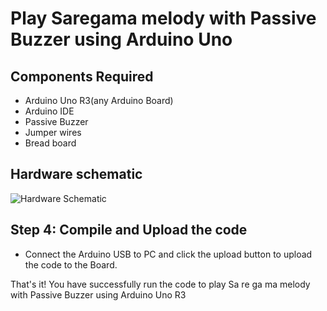 # Play Saregama melody with Passive Buzzer using Arduino Uno

## Components Required
- Arduino Uno R3(any Arduino Board)
- Arduino IDE
- Passive Buzzer
- Jumper wires
- Bread board

## Hardware schematic
![Hardware Schematic](/Hariharnath-Paduchuru/PlaySaregamaWithPassiveBuzzerInArduino/main/PassiveBuzzer_schematic.webp)

## Step 4: Compile and Upload the code

- Connect the Arduino USB to PC and click the upload button to upload the code to the Board.

That's it! You have successfully run the code to play Sa re ga ma melody with Passive Buzzer using Arduino Uno R3
